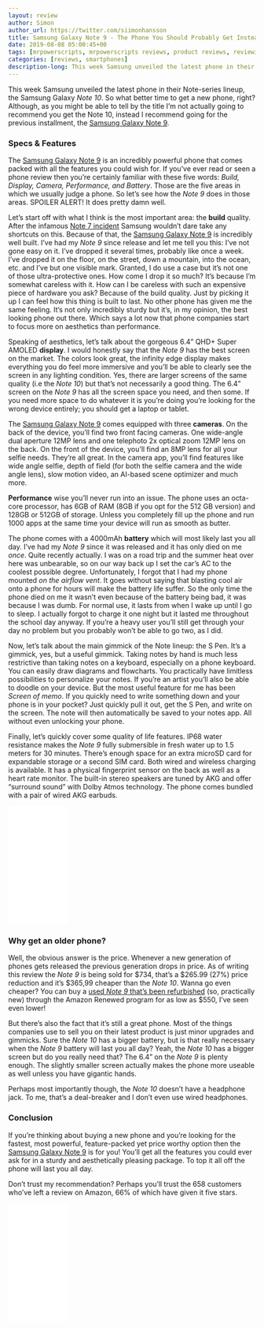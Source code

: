 ```yaml
---
layout: review
author: Simon
author_url: https://twitter.com/siimonhansson
title: Samsung Galaxy Note 9 - The Phone You Should Probably Get Instead - Review
date: 2019-08-08 05:00:45+00
tags: [mrpowerscripts, mrpowerscripts reviews, product reviews, reviewing amazon products, amazon product]
categories: [reviews, smartphones]
description-long: This week Samsung unveiled the latest phone in their Note-series lineup, the Samsung Galaxy *Note 10*. So what better time to get a new phone, right? Although, as you might be able to tell by the title I’m not actually going to recommend you get the Note 10, instead I recommend going for the previous installment, the Samsung Galaxy Note 9.
---
```


This week Samsung unveiled the latest phone in their Note-series lineup, the Samsung Galaxy *Note 10*. So what better time to get a new phone, right? Although, as you might be able to tell by the title I’m not actually going to recommend you get the Note 10, instead I recommend going for the previous installment, the [Samsung Galaxy Note 9](https://www.amazon.com/Samsung-Galaxy-Factory-Unlocked-Warranty/dp/B07FZH9BGV/ref=as_li_ss_tl?ref_=bl_dp_s_web_2530342011&th=1&linkCode=ll1&tag=mrpowerscript-20&linkId=907b89a1ba5c004f9034536c88340382&language=en_US). 

### Specs & Features

The [Samsung Galaxy Note 9](https://www.amazon.com/Samsung-Galaxy-Factory-Unlocked-Warranty/dp/B07FZH9BGV/ref=as_li_ss_tl?ref_=bl_dp_s_web_2530342011&th=1&linkCode=ll1&tag=mrpowerscript-20&linkId=907b89a1ba5c004f9034536c88340382&language=en_US) is an incredibly powerful phone that comes packed with all the features you could wish for. If you’ve ever read or seen a phone review then you’re certainly familiar with these five words: *Build, Display, Camera, Performance, and Battery*. Those are the five areas in which we usually judge a phone. So let’s see how the *Note 9* does in those areas. SPOILER ALERT! It does pretty damn well.

Let’s start off with what I think is the most important area: the **build** quality. After the infamous [Note 7 incident](https://www.bbc.com/news/business-38714461) Samsung wouldn’t dare take any shortcuts on this. Because of that, the [Samsung Galaxy Note 9](https://www.amazon.com/Samsung-Galaxy-Factory-Unlocked-Warranty/dp/B07FZH9BGV/ref=as_li_ss_tl?ref_=bl_dp_s_web_2530342011&th=1&linkCode=ll1&tag=mrpowerscript-20&linkId=907b89a1ba5c004f9034536c88340382&language=en_US) is incredibly well built. I’ve had my *Note 9* since release and let me tell you this: I’ve not gone easy on it. I’ve dropped it several times, probably like once a week. I’ve dropped it on the floor, on the street, down a mountain, into the ocean, etc. and I’ve but one visible mark. Granted, I do use a case but it’s not one of those ultra-protective ones. How come I drop it so much? It’s because I’m somewhat careless with it. How can I be careless with such an expensive piece of hardware you ask? Because of the build quality. Just by picking it up I can feel how this thing is built to last. No other phone has given me the same feeling. It’s not only incredibly sturdy but it’s, in my opinion, the best looking phone out there. Which says a lot now that phone companies start to focus more on aesthetics than performance.

Speaking of aesthetics, let’s talk about the gorgeous 6.4” QHD+ Super AMOLED **display**. I would honestly say that the *Note 9* has the best screen on the market. The colors look great, the infinity edge display makes everything you do feel more immersive and you’ll be able to clearly see the screen in any lighting condition. Yes, there are larger screens of the same quality (i.e the *Note 10*) but that’s not necessarily a good thing. The 6.4” screen on the *Note 9* has all the screen space you need, and then some. If you need more space to do whatever it is you’re doing you’re looking for the wrong device entirely; you should get a laptop or tablet. 

The [Samsung Galaxy Note 9](https://www.amazon.com/Samsung-Galaxy-Factory-Unlocked-Warranty/dp/B07FZH9BGV/ref=as_li_ss_tl?ref_=bl_dp_s_web_2530342011&th=1&linkCode=ll1&tag=mrpowerscript-20&linkId=907b89a1ba5c004f9034536c88340382&language=en_US) comes equipped with three **cameras**. On the back of the device, you’ll find two front facing cameras. One wide-angle dual aperture 12MP lens and one telephoto 2x optical zoom 12MP lens on the back. On the front of the device, you’ll find an 8MP lens for all your selfie needs. They’re all great. In the camera app, you’ll find features like wide angle selfie, depth of field (for both the selfie camera and the wide angle lens), slow motion video, an AI-based scene optimizer and much more.

**Performance** wise you’ll never run into an issue. The phone uses an octa-core processor, has 6GB of RAM (8GB if you opt for the 512 GB version) and 128GB or 512GB of storage. Unless you completely fill up the phone and run 1000 apps at the same time your device will run as smooth as butter.

The phone comes with a 4000mAh **battery** which will most likely last you all day. I’ve had my *Note 9* since it was released and it has only died on me *once*. Quite recently actually. I was on a road trip and the summer heat over here was unbearable, so on our way back up I set the car’s AC to the coolest possible degree. Unfortunately, I forgot that I had my phone mounted *on the airflow vent*. It goes without saying that blasting cool air onto a phone for hours will make the battery life suffer. So the only time the phone died on me it wasn’t even because of the battery being bad, it was because I was dumb. For normal use, it lasts from when I wake up until I go to sleep. I actually forgot to charge it one night but it lasted me throughout the school day anyway. If you’re a heavy user you’ll still get through your day no problem but you probably won’t be able to go two, as I did.

Now, let’s talk about the main gimmick of the Note lineup: the S Pen. It’s a gimmick, yes, but a useful gimmick. Taking notes by hand is much less restrictive than taking notes on a keyboard, especially on a phone keyboard. You can easily draw diagrams and flowcharts. You practically have limitless possibilities to personalize your notes. If you’re an artist you’ll also be able to doodle on your device. But the most useful feature for me has been *Screen of memo*. If you quickly need to write something down and your phone is in your pocket? Just quickly pull it out, get the S Pen, and write on the screen. The note will then automatically be saved to your notes app. All without even unlocking your phone.

Finally, let’s quickly cover some quality of life features. IP68 water resistance makes the *Note 9* fully submersible in fresh water up to 1.5 meters for 30 minutes. There’s enough space for an extra microSD card for expandable storage or a second SIM card. Both wired and wireless charging is available. It has a physical fingerprint sensor on the back as well as a heart rate monitor. The built-in stereo speakers are tuned by AKG and offer “surround sound” with Dolby Atmos technology. The phone comes bundled with a pair of wired AKG earbuds.

<iframe style="width:120px;height:240px;" marginwidth="0" marginheight="0" scrolling="no" frameborder="0" src="//ws-na.amazon-adsystem.com/widgets/q?ServiceVersion=20070822&OneJS=1&Operation=GetAdHtml&MarketPlace=US&source=ss&ref=as_ss_li_til&ad_type=product_link&tracking_id=mrpowerscript-20&language=en_US&marketplace=amazon&region=US&placement=B07FZH9BGV&asins=B07FZH9BGV&linkId=31e89956cd6d7aaa999b7eb13452be71&show_border=true&link_opens_in_new_window=true"></iframe>

### Why get an older phone?

Well, the obvious answer is the price. Whenever a new generation of phones gets released the previous generation drops in price. As of writing this review the *Note 9* is being sold for $734, that’s a $265.99 (27%) price reduction and it’s $365,99 cheaper than the *Note 10*. Wanna go even cheaper? You can buy a [used *Note 9* that’s been refurbished](https://amzn.to/31oiVZq) (so, practically new) through the Amazon Renewed program for as low as $550, I’ve seen even lower!

But there’s also the fact that it’s still a great phone. Most of the things companies use to sell you on their latest product is just minor upgrades and gimmicks. Sure the *Note 10* has a bigger battery, but is that really necessary when the *Note 9* battery will last you all day? Yeah, the *Note 10* has a bigger screen but do you really need that? The 6.4” on the *Note 9* is plenty enough. The slightly smaller screen actually makes the phone more useable as well unless you have gigantic hands.

Perhaps most importantly though, the *Note 10* doesn’t have a headphone jack. To me, that’s a deal-breaker and I don’t even use wired headphones.

### Conclusion

If you’re thinking about buying a new phone and you’re looking for the fastest, most powerful, feature-packed yet price worthy option then the [Samsung Galaxy Note 9](https://www.amazon.com/Samsung-Galaxy-Factory-Unlocked-Warranty/dp/B07FZH9BGV/ref=as_li_ss_tl?ref_=bl_dp_s_web_2530342011&th=1&linkCode=ll1&tag=mrpowerscript-20&linkId=907b89a1ba5c004f9034536c88340382&language=en_US) is for you! You’ll get all the features you could ever ask for in a sturdy and aesthetically pleasing package. To top it all off the phone will last you all day.

Don’t trust my recommendation? Perhaps you’ll trust the 658 customers who’ve left a review on Amazon, 66% of which have given it five stars.

<iframe style="width:120px;height:240px;" marginwidth="0" marginheight="0" scrolling="no" frameborder="0" src="//ws-na.amazon-adsystem.com/widgets/q?ServiceVersion=20070822&OneJS=1&Operation=GetAdHtml&MarketPlace=US&source=ss&ref=as_ss_li_til&ad_type=product_link&tracking_id=mrpowerscript-20&language=en_US&marketplace=amazon&region=US&placement=B07FZH9BGV&asins=B07FZH9BGV&linkId=31e89956cd6d7aaa999b7eb13452be71&show_border=true&link_opens_in_new_window=true"></iframe>
